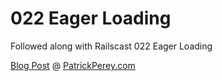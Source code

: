022 Eager Loading
=================

Followed along with Railscast 022 Eager Loading

[Blog Post](http://www.patrickperey.com/railscast-022-eager-loading-and-join) @ [PatrickPerey.com](http://patrickperey.com)
